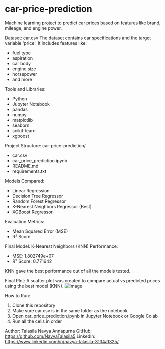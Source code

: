 # car-price-prediction
Machine learning project to predict car prices based on features like brand, mileage, and engine power.

Dataset: car.csv
The dataset contains car specifications and the target variable 'price'.
It includes features like:
- fuel type
- aspiration
- car body
- engine size
- horsepower
- and more

Tools and Libraries:
- Python
- Jupyter Notebook
- pandas
- numpy
- matplotlib
- seaborn
- scikit-learn
- xgboost

Project Structure:
car-price-prediction/
- car.csv
- car_price_prediction.ipynb
- README.md
- requirements.txt

Models Compared:
- Linear Regression
- Decision Tree Regressor
- Random Forest Regressor
- K-Nearest Neighbors Regressor (Best)
- XGBoost Regressor

Evaluation Metrics:
- Mean Squared Error (MSE)
- R² Score

Final Model: K-Nearest Neighbors (KNN)
Performance:
- MSE: 1.802749e+07  
- R² Score: 0.771642

KNN gave the best performance out of all the models tested.

Final Plot:
A scatter plot was created to compare actual vs predicted prices using the best model (KNN).
![image](https://github.com/user-attachments/assets/1ea57d52-f030-4759-afba-bd7e71aacf2c)


How to Run:
1. Clone this repository
2. Make sure car.csv is in the same folder as the notebook
3. Open car_price_prediction.ipynb in Jupyter Notebook or Google Colab
4. Run all the cells in order

Author:
Talasila Navya Annapurna
GitHub: https://github.com/NavyaTalasila5
LinkedIn: https://www.linkedin.com/in/navya-talasila-3134a1325/
